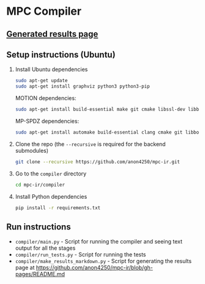 # MPC Compiler

## [Generated results page](https://github.com/anon4250/mpc-ir/blob/gh-pages/README.md)

## Setup instructions (Ubuntu)

1. Install Ubuntu dependencies
   ```sh
   sudo apt-get update
   sudo apt-get install graphviz python3 python3-pip
   ```

   MOTION dependencies:
   ```sh
   sudo apt-get install build-essential make git cmake libssl-dev libboost-program-options-dev
   ```

   MP-SPDZ dependencies:
   ```sh
   sudo apt-get install automake build-essential clang cmake git libboost-dev libboost-thread-dev libntl-dev libsodium-dev libssl-dev libtool m4 texinfo yasm
   ```
2. Clone the repo (the `--recursive` is required for the backend submodules)
   ```sh
   git clone --recursive https://github.com/anon4250/mpc-ir.git
   ```
3. Go to the `compiler` directory
   ```sh
   cd mpc-ir/compiler
   ```
4. Install Python dependencies
   ```sh
   pip install -r requirements.txt
   ```
   
## Run instructions

- `compiler/main.py` - Script for running the compiler and seeing text output for all the stages
- `compiler/run_tests.py` - Script for running the tests
- `compiler/make_results_markdown.py` - Script for generating the results page at https://github.com/anon4250/mpc-ir/blob/gh-pages/README.md
